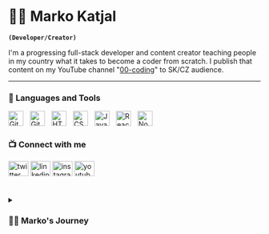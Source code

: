 # 🏄‍♂️ Marko Katjal

**`(Developer/Creator)`**

I'm a progressing full-stack developer and content creator teaching people in my country what it takes to become a coder from scratch. I publish that content on my YouTube channel "[00-coding][youtube]" to SK/CZ audience.

---

### 🧰 Languages and Tools


<img align="left" alt="Git" width="30px" style="padding-right:10px;" src="https://cdn.jsdelivr.net/gh/devicons/devicon/icons/git/git-original.svg" />
<img align="left" alt="GitHub" width="30px" style="padding-right:10px;" src="https://cdn.jsdelivr.net/gh/devicons/devicon/icons/github/github-original.svg" />
<img align="left" alt="HTML" width="30px" style="padding-right:10px;" src="https://cdn.jsdelivr.net/gh/devicons/devicon/icons/html5/html5-plain.svg" />
<img align="left" alt="CSS" width="30px" style="padding-right:10px;" src="https://cdn.jsdelivr.net/gh/devicons/devicon/icons/css3/css3-plain.svg" />
<img align="left" alt="JavaScript" width="30px" style="padding-right:10px;" src="https://cdn.jsdelivr.net/gh/devicons/devicon/icons/javascript/javascript-plain.svg" />
<img align="left" alt="React" width="30px" style="padding-right:10px;" src="https://cdn.jsdelivr.net/gh/devicons/devicon/icons/react/react-original.svg" />
<img align="left" alt="NodeJS" width="30px" style="padding-right:10px;" src="https://cdn.jsdelivr.net/gh/devicons/devicon/icons/nodejs/nodejs-original.svg" />
<br />

#

### 📺 Connect with me
<p align="left">
<a href="https://twitter.com/Markokatjal" target="blank"><img align="center" src="https://raw.githubusercontent.com/rahuldkjain/github-profile-readme-generator/master/src/images/icons/Social/twitter.svg" alt="twitter" height="30" width="40" /></a>
<a href="https://www.linkedin.com/in/marko-katjal-90ab3320b/" target="blank"><img align="center" src="https://raw.githubusercontent.com/rahuldkjain/github-profile-readme-generator/master/src/images/icons/Social/linked-in-alt.svg" alt="linkedin" height="30" width="40" /></a>
<a href="https://www.instagram.com/markokatjal/" target="blank"><img align="center" src="https://raw.githubusercontent.com/rahuldkjain/github-profile-readme-generator/master/src/images/icons/Social/instagram.svg" alt="instagram" height="30" width="40" /></a>
<a href="https://www.youtube.com/channel/UCf7pXFEZnmMiK_DsujuChfA" target="blank"><img align="center" src="https://raw.githubusercontent.com/rahuldkjain/github-profile-readme-generator/master/src/images/icons/Social/youtube.svg" alt="youtube" height="30" width="40" /></a>
</p>

<!-- BEGIN YOUTUBE-CARDS -->
<!-- END YOUTUBE-CARDS -->

#

<details>
 <summary><h3>👨‍💻 Marko's Journey</h3></summary>
   I'm a 22 years old man from Slovakia working on my own as a nutritionist. Which is a profession I felt like I needed to learn early in life in order to make my family healthy and also all the people around me, as this is the thing that everyone should take care of in the first place.
   After taking care of health, I started my coding journey thanks to my friend who's been able to learn everything he knows all by himself. He inspired me to try coding too and it quickly became my passion. I always loved to try new challenges in life and this one might be one of the biggest but also most valuable as I see great importance in it, especially for the future.
   There is nothing that I´m unwilling to learn, as long as it gives me purpose. So let's see what the future has in store for me and I´ll make sure I'm prepared for anything to come.


[youtube]: https://www.youtube.com/channel/UCf7pXFEZnmMiK_DsujuChfA
